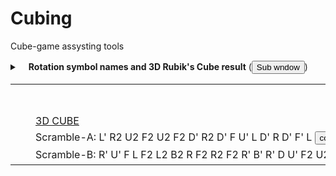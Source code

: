 # Cubing
Cube-game assysting tools
<div id="rotResol">
<details><summary> 　<strong>Rotation symbol names and 3D Rubik's Cube result</strong>
(<button type=button onclick="openSwin(this)">Sub wndow</button>)

<table><tr><td>　</td><td><iframe name="pythonQ" height="40px" width="800px" scrolling="yes" frameborder="0" src=""></iframe>
</td></tr>
<tr><td>　</td><td><a target="_blank" height="540px" width="300px" scrolling="no" frameborder="0" href="cube-unfold.html">3D CUBE</a>
</td><tr><td>　</td><td>Scramble-A:<span> L' R2 U2 F2 U2 F2 D' R2 D' F U' L D' R D' F' L <button type="button" onclick="RotCopy(this)">copy</button></span><br>
</td><tr><td>　</td><td>Scramble-B:<span> R' U' F L F2 L2 B2 R F2 R2 F2 R' B' R' D U' F2 U2 R F U2 B' R' U' F <button type="button" onclick="RotCopy(this)">copy</button></span><br>
</td></tr>
</table>
</details>
</div>
